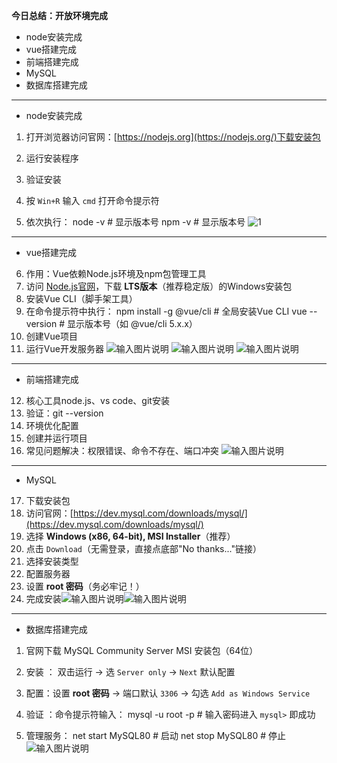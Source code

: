 **今日总结：开放环境完成**
- node安装完成
- vue搭建完成 
- 前端搭建完成
- MySQL
- 数据库搭建完成


---

- node安装完成
1. 打开浏览器访问官网：[https://nodejs.org](https://nodejs.org/)下载安装包
2. 运行安装程序
3. 验证安装
4. 按 `Win+R` 输入 `cmd` 打开命令提示符
    
5.  依次执行：
    node -v  # 显示版本号
    npm -v   # 显示版本号
![1](https://github.com/user-attachments/assets/b4557cab-6ca8-44dd-83c9-d3a667a57173)
---
- vue搭建完成 
6. 作用：Vue依赖Node.js环境及npm包管理工具
7. 访问 [Node.js官网](https://nodejs.org/)，下载 **LTS版本**（推荐稳定版）的Windows安装包
8. 安装Vue CLI（脚手架工具）
9. 在命令提示符中执行：
	 npm install -g @vue/cli  # 全局安装Vue CLI
	 vue --version  # 显示版本号（如 @vue/cli 5.x.x）
10. 创建Vue项目
11. 运行Vue开发服务器
![输入图片说明](/imgs/2025-06-18/Fdn4ij0TkSBxL5AO.png)
![输入图片说明](/imgs/2025-06-18/dqFzRBhDZf4gQzWR.png)
![输入图片说明](/imgs/2025-06-18/a5SRoUopiGVBwt8q.png)

---
- 前端搭建完成
12. 核心工具node.js、vs code、git安装
13. 验证：git --version
14. 环境优化配置 
15. 创建并运行项目
16. 常见问题解决：权限错误、命令不存在、端口冲突
![输入图片说明](/imgs/2025-06-18/9OpwUGl8G6XOjTht.png)
---
- MySQL
17. 下载安装包
18. 访问官网：[https://dev.mysql.com/downloads/mysql/](https://dev.mysql.com/downloads/mysql/)  
19.  选择 **Windows (x86, 64-bit), MSI Installer**（推荐）
20.  点击 `Download`（无需登录，直接点底部"No thanks..."链接）
21.  选择安装类型
22.  配置服务器
23. 设置 **root 密码**（务必牢记！） 
24.  完成安装![输入图片说明](/imgs/2025-06-18/mZ6y4lclNBbmtgkT.png)![输入图片说明](/imgs/2025-06-18/cxwmO94HJR6TUkEJ.png)
---
- 数据库搭建完成
1.  官网下载 MySQL Community Server MSI 安装包（64位）
2.  安装 ： 双击运行 → 选 `Server only` → `Next` 默认配置
    
3.  配置：设置 **root 密码** → 端口默认 `3306` → 勾选 `Add as Windows Service` 
4.  验证 ：命令提示符输入：
    mysql -u root -p  # 输入密码进入 `mysql>` 即成功
5.  管理服务：
    net start MySQL80  # 启动
    net stop MySQL80   # 停止
![输入图片说明](/imgs/2025-06-18/VDtCDt5SWfwSdLBd.png)
